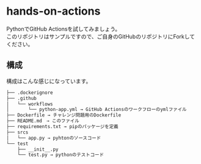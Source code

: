 # hands-on-actions
PythonでGitHub Actionsを試してみましょう。<br>
このリポジトリはサンプルですので、ご自身のGitHubのリポジトリにForkしてください。

## 構成
構成はこんな感じになっています。
  ```bash
  ├── .dockerignore
  ├── .github
  │   └── workflows
  │       └── python-app.yml → GitHub Actionsのワークフローのymlファイル
  ├── Dockerfile → チャレンジ問題用のDockerfile
  ├── README.md　→ このファイル
  ├── requirements.txt → pipのパッケージを定義
  ├── srcs
  │   └── app.py → pyhtonのソースコード
  └── test
      ├── __init__.py
      └── test.py → pythonのテストコード
  ```
